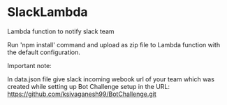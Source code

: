 # SlackLambda
Lambda function to notify slack team

Run 'npm install' command and upload as zip file to Lambda function with the default configuration.

Important note:

In data.json file give slack incoming webook url of your team which was created while setting up Bot Challenge setup in the URL: https://github.com/ksivaganesh99/BotChallenge.git


